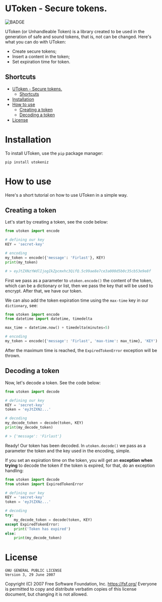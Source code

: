 # UToken - Secure tokens.

![BADGE](https://img.shields.io/static/v1?label=language&message=python&color=blue)

UToken (or Unhandleable Token) is a library created to be used in the generation of safe and sound tokens, that is, not can be changed. Here's what you can do with UToken:

- Create secure tokens;
- Insert a content in the token;
- Set expiration time for token.


## Shortcuts

- [UToken - Secure tokens.](#utoken---secure-tokens)
  - [Shortcuts](#shortcuts)
- [Installation](#installation)
- [How to use](#how-to-use)
  - [Creating a token](#creating-a-token)
  - [Decoding a token](#decoding-a-token)
- [License](#license)

# Installation

To install UToken, use the `pip` package manager:

```
pip install utokeniz
```

# How to use

Here's a short tutorial on how to use UToken in a simple way.

## Creating a token

Let's start by creating a token, see the code below:

```python
from utoken import encode

# defining our key
KEY = 'secret-key'

# encoding
my_token = encode({'message': 'Firlast'}, KEY)
print(my_token)

# > eyJtZXNzYWdlIjogIkZpcmxhc3QifQ.5c99ae8e7ce3a000d5b0c35cb53e9e8f
```

First we pass as a parameter to `utoken.encode()` the content of the token, which can be a dictionary or list, then we pass the key that will be used to encrypt. After that, we have our token.

We can also add the token expiration time using the `max-time` key in our `dictionary`, see:

```python
from utoken import encode
from datetime import datetime, timedelta

max_time = datetime.now() + timedelta(minutes=5)

# encoding
my_token = encode({'message': 'Firlast', 'max-time': max_time}, 'KEY')
```

After the maximum time is reached, the `ExpiredTokenError` exception will be thrown.

## Decoding a token

Now, let's decode a token. See the code below:

```python
from utoken import decode

# defining our key
KEY = 'secret-key'
token = 'eyJtZXNz...'

# decoding
my_decode_token = decode(token, KEY)
print(my_decode_token)

# > {'message': 'Firlast'}
```

Ready! Our token has been decoded. In `utoken.decode()` we pass as a parameter the token and the key used in the encoding, simple.

If you set an expiration time on the token, you will get an **exception when trying** to decode the token if the token is expired, for that, do an exception handling:

```python
from utoken import decode
from utoken import ExpiredTokenError

# defining our key
KEY = 'secret-key'
token = 'eyJtZXNz...'

# decoding
try:
    my_decode_token = decode(token, KEY)
except ExpiredTokenError:
    print('Token has expired')
else:
    print(my_decode_token)
```

# License

    GNU GENERAL PUBLIC LICENSE
    Version 3, 29 June 2007

 Copyright (C) 2007 Free Software Foundation, Inc. <https://fsf.org/>
 Everyone is permitted to copy and distribute verbatim copies
 of this license document, but changing it is not allowed.

